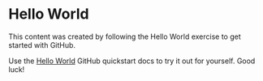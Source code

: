 # Hello World

This content was created by following the Hello World exercise to get started with GitHub.

Use the [Hello World](https://docs.github.com/en/get-started/quickstart/hello-world) GitHub quickstart docs to try it out for yourself. Good luck!
